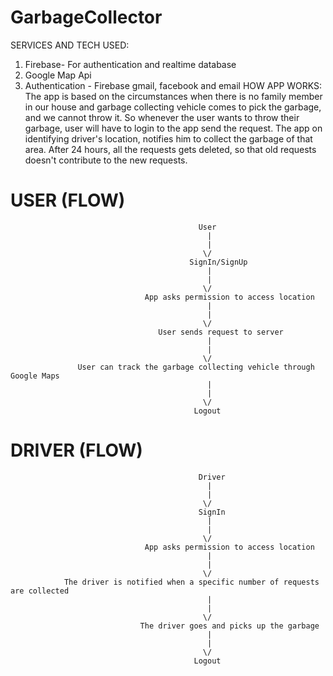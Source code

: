 # GarbageCollector
SERVICES AND TECH USED: 
1) Firebase- For authentication and realtime database
2) Google Map Api
3) Authentication - Firebase gmail, facebook and email
HOW APP WORKS:
The app is based on the circumstances when there is no family member in our house and garbage collecting vehicle comes to pick the garbage, and we cannot throw it.
So whenever the user wants to throw their garbage, user will have to login to the app send the request. The app on identifying driver's location, notifies him to collect the garbage of that area. After 24 hours, all the requests gets deleted, so that old requests doesn't contribute to the new requests.
# USER (FLOW)
                                              User
                                                |
                                                |
                                               \/
                                            SignIn/SignUp
                                                |
                                                |
                                               \/
                                  App asks permission to access location
                                                |
                                                |
                                               \/
                                     User sends request to server
                                                |
                                                |
                                               \/
                   User can track the garbage collecting vehicle through Google Maps
                                                |
                                                |
                                               \/
                                             Logout
                                             
                                             
# DRIVER (FLOW)
                                              Driver
                                                |
                                                |
                                               \/
                                              SignIn
                                                |
                                                |
                                               \/
                                  App asks permission to access location
                                                |
                                                |
                                               \/
                The driver is notified when a specific number of requests are collected
                                                |
                                                |
                                               \/
                                 The driver goes and picks up the garbage
                                                |
                                                |
                                               \/
                                             Logout
                                             
